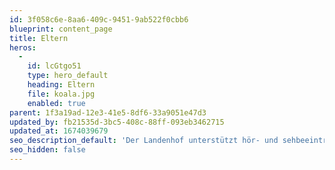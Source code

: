 ```yaml
---
id: 3f058c6e-8aa6-409c-9451-9ab522f0cbb6
blueprint: content_page
title: Eltern
heros:
  -
    id: lcGtgo51
    type: hero_default
    heading: Eltern
    file: koala.jpg
    enabled: true
parent: 1f3a19ad-12e3-41e5-8df6-33a9051e47d3
updated_by: fb21535d-3bc5-408c-88ff-093eb3462715
updated_at: 1674039679
seo_description_default: 'Der Landenhof unterstützt hör- und sehbeeinträchtigte Kinder & Jugendliche in ihrem selbstbestimmten Leben durch Förderung ihrer Fähigkeiten & Entwicklung'
seo_hidden: false
---
```

